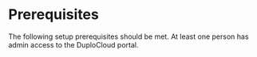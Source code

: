 # Prerequisites

The following setup prerequisites should be met. At least one person has admin access to the DuploCloud portal.
